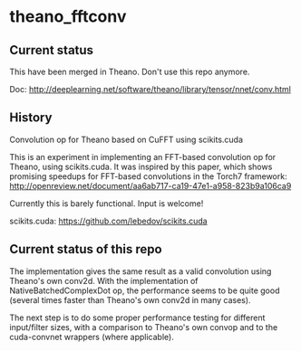 theano_fftconv
==============

## Current status

This have been merged in Theano. Don't use this repo anymore.

Doc: http://deeplearning.net/software/theano/library/tensor/nnet/conv.html

## History

Convolution op for Theano based on CuFFT using scikits.cuda

This is an experiment in implementing an FFT-based convolution op for Theano, using scikits.cuda. It was inspired by this paper, which shows promising speedups for FFT-based convolutions in the Torch7 framework: http://openreview.net/document/aa6ab717-ca19-47e1-a958-823b9a106ca9

Currently this is barely functional. Input is welcome!

scikits.cuda: https://github.com/lebedov/scikits.cuda

## Current status of this repo

The implementation gives the same result as a valid convolution using Theano's own conv2d. With the implementation of NativeBatchedComplexDot op, the performance seems to be quite good (several times faster than Theano's own conv2d in many cases).

The next step is to do some proper performance testing for different input/filter sizes, with a comparison to Theano's own convop and to the cuda-convnet wrappers (where applicable).